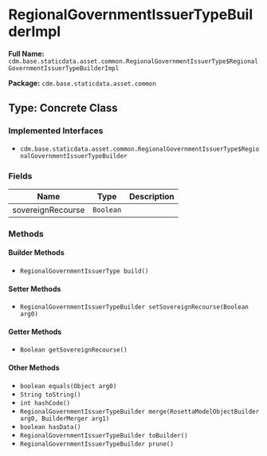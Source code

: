 # RegionalGovernmentIssuerTypeBuilderImpl

**Full Name:** `cdm.base.staticdata.asset.common.RegionalGovernmentIssuerType$RegionalGovernmentIssuerTypeBuilderImpl`

**Package:** `cdm.base.staticdata.asset.common`

## Type: Concrete Class

### Implemented Interfaces

- `cdm.base.staticdata.asset.common.RegionalGovernmentIssuerType$RegionalGovernmentIssuerTypeBuilder`

### Fields

| Name | Type | Description |
|------|------|-------------|
| sovereignRecourse | `Boolean` |  |

### Methods

#### Builder Methods

- `RegionalGovernmentIssuerType build()`

#### Setter Methods

- `RegionalGovernmentIssuerTypeBuilder setSovereignRecourse(Boolean arg0)`

#### Getter Methods

- `Boolean getSovereignRecourse()`

#### Other Methods

- `boolean equals(Object arg0)`
- `String toString()`
- `int hashCode()`
- `RegionalGovernmentIssuerTypeBuilder merge(RosettaModelObjectBuilder arg0, BuilderMerger arg1)`
- `boolean hasData()`
- `RegionalGovernmentIssuerTypeBuilder toBuilder()`
- `RegionalGovernmentIssuerTypeBuilder prune()`

